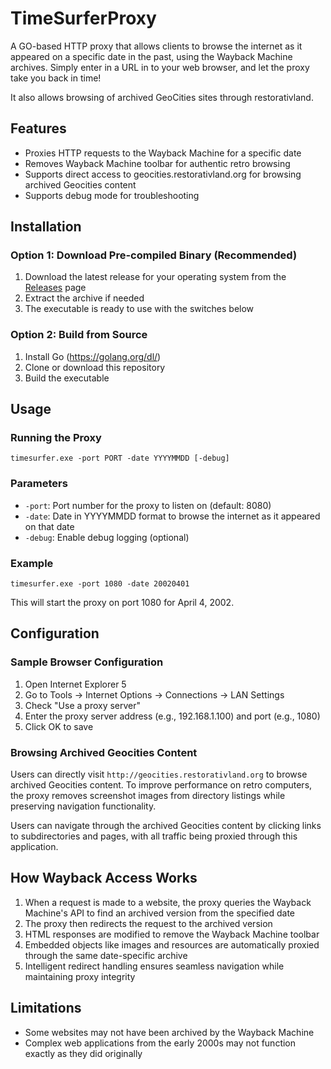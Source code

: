# TimeSurferProxy

A GO-based HTTP proxy that allows clients to browse the internet as it appeared on a specific date in the past, using the Wayback Machine archives.  Simply enter in a URL in to your web browser, and let the proxy take you back in time!  

It also allows browsing of archived GeoCities sites through restorativland.

## Features

- Proxies HTTP requests to the Wayback Machine for a specific date
- Removes Wayback Machine toolbar for authentic retro browsing
- Supports direct access to geocities.restorativland.org for browsing archived Geocities content
- Supports debug mode for troubleshooting

## Installation

### Option 1: Download Pre-compiled Binary (Recommended)
1. Download the latest release for your operating system from the [Releases](https://github.com/yourusername/timesurferproxy/releases) page
2. Extract the archive if needed
3. The executable is ready to use with the switches below

### Option 2: Build from Source
1. Install Go (https://golang.org/dl/)
2. Clone or download this repository
3. Build the executable

## Usage

### Running the Proxy
```
timesurfer.exe -port PORT -date YYYYMMDD [-debug]
```

### Parameters

- `-port`: Port number for the proxy to listen on (default: 8080)
- `-date`: Date in YYYYMMDD format to browse the internet as it appeared on that date
- `-debug`: Enable debug logging (optional)

### Example

```
timesurfer.exe -port 1080 -date 20020401
```

This will start the proxy on port 1080 for April 4, 2002.

## Configuration

### Sample Browser Configuration

1. Open Internet Explorer 5
2. Go to Tools → Internet Options → Connections → LAN Settings
3. Check "Use a proxy server"
4. Enter the proxy server address (e.g., 192.168.1.100) and port (e.g., 1080)
5. Click OK to save

### Browsing Archived Geocities Content

Users can directly visit `http://geocities.restorativland.org` to browse archived Geocities content. To improve performance on retro computers, the proxy removes screenshot images from directory listings while preserving navigation functionality.

Users can navigate through the archived Geocities content by clicking links to subdirectories and pages, with all traffic being proxied through this application.

## How Wayback Access Works

1. When a request is made to a website, the proxy queries the Wayback Machine's API to find an archived version from the specified date
2. The proxy then redirects the request to the archived version
3. HTML responses are modified to remove the Wayback Machine toolbar
4. Embedded objects like images and resources are automatically proxied through the same date-specific archive
5. Intelligent redirect handling ensures seamless navigation while maintaining proxy integrity           

## Limitations

- Some websites may not have been archived by the Wayback Machine
- Complex web applications from the early 2000s may not function exactly as they did originally